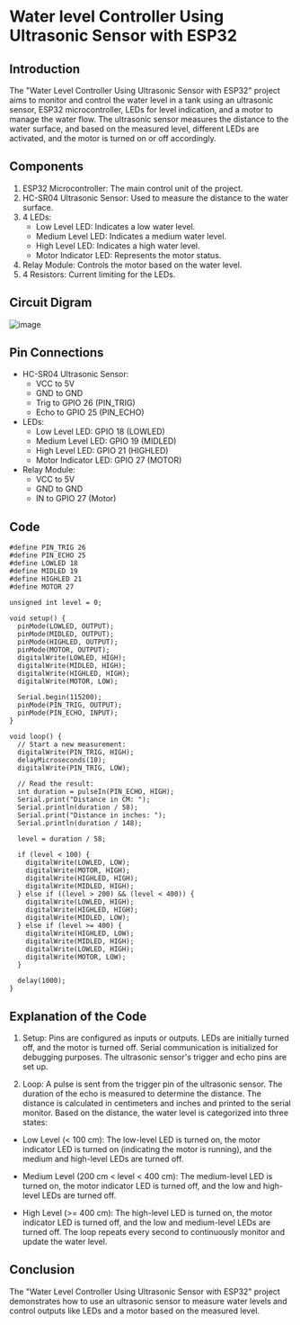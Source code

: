 # Water level Controller Using Ultrasonic Sensor with ESP32

## Introduction
The "Water Level Controller Using Ultrasonic Sensor with ESP32" project aims to monitor and control the water level in a tank using an ultrasonic sensor, ESP32 microcontroller, LEDs for level indication, and a motor to manage the water flow. The ultrasonic sensor measures the distance to the water surface, and based on the measured level, different LEDs are activated, and the motor is turned on or off accordingly.

## Components
1. ESP32 Microcontroller: The main control unit of the project.
2. HC-SR04 Ultrasonic Sensor: Used to measure the distance to the water surface.
3. 4 LEDs:
   * Low Level LED: Indicates a low water level.
   * Medium Level LED: Indicates a medium water level.
   * High Level LED: Indicates a high water level.
   * Motor Indicator LED: Represents the motor status.
4. Relay Module: Controls the motor based on the water level.
5. 4 Resistors: Current limiting for the LEDs.

## Circuit Digram 
![image](https://github.com/user-attachments/assets/7317d5db-8f8f-4a7a-b0a5-f4c62e2b689f)

## Pin Connections
* HC-SR04 Ultrasonic Sensor:
  * VCC to 5V
  * GND to GND
  * Trig to GPIO 26 (PIN_TRIG)
  * Echo to GPIO 25 (PIN_ECHO)
* LEDs:
  * Low Level LED: GPIO 18 (LOWLED)
  * Medium Level LED: GPIO 19 (MIDLED)
  * High Level LED: GPIO 21 (HIGHLED)
  * Motor Indicator LED: GPIO 27 (MOTOR)
* Relay Module:
  * VCC to 5V
  * GND to GND
  * IN to GPIO 27 (Motor)

## Code 
```
#define PIN_TRIG 26
#define PIN_ECHO 25
#define LOWLED 18
#define MIDLED 19
#define HIGHLED 21
#define MOTOR 27

unsigned int level = 0;

void setup() {
  pinMode(LOWLED, OUTPUT);
  pinMode(MIDLED, OUTPUT);
  pinMode(HIGHLED, OUTPUT);
  pinMode(MOTOR, OUTPUT);
  digitalWrite(LOWLED, HIGH);
  digitalWrite(MIDLED, HIGH);
  digitalWrite(HIGHLED, HIGH);
  digitalWrite(MOTOR, LOW);

  Serial.begin(115200);
  pinMode(PIN_TRIG, OUTPUT);
  pinMode(PIN_ECHO, INPUT);
}

void loop() {
  // Start a new measurement:
  digitalWrite(PIN_TRIG, HIGH);
  delayMicroseconds(10);
  digitalWrite(PIN_TRIG, LOW);

  // Read the result:
  int duration = pulseIn(PIN_ECHO, HIGH);
  Serial.print("Distance in CM: ");
  Serial.println(duration / 58);
  Serial.print("Distance in inches: ");
  Serial.println(duration / 148);
  
  level = duration / 58;

  if (level < 100) {
    digitalWrite(LOWLED, LOW);
    digitalWrite(MOTOR, HIGH);
    digitalWrite(HIGHLED, HIGH);
    digitalWrite(MIDLED, HIGH);
  } else if ((level > 200) && (level < 400)) {
    digitalWrite(LOWLED, HIGH);
    digitalWrite(HIGHLED, HIGH);
    digitalWrite(MIDLED, LOW);
  } else if (level >= 400) {
    digitalWrite(HIGHLED, LOW);
    digitalWrite(MIDLED, HIGH);
    digitalWrite(LOWLED, HIGH);
    digitalWrite(MOTOR, LOW);
  }

  delay(1000);
}
```

## Explanation of the Code
1. Setup:
Pins are configured as inputs or outputs.
LEDs are initially turned off, and the motor is turned off.
Serial communication is initialized for debugging purposes.
The ultrasonic sensor's trigger and echo pins are set up.

2. Loop:
A pulse is sent from the trigger pin of the ultrasonic sensor.
The duration of the echo is measured to determine the distance.
The distance is calculated in centimeters and inches and printed to the serial monitor.
Based on the distance, the water level is categorized into three states:

* Low Level (< 100 cm):
The low-level LED is turned on, the motor indicator LED is turned on (indicating the motor is running), and the medium and high-level LEDs are turned off.

* Medium Level (200 cm < level < 400 cm): 
The medium-level LED is turned on, the motor indicator LED is turned off, and the low and high-level LEDs are turned off.

* High Level (>= 400 cm):
The high-level LED is turned on, the motor indicator LED is turned off, and the low and medium-level LEDs are turned off.
The loop repeats every second to continuously monitor and update the water level.

## Conclusion 
The "Water Level Controller Using Ultrasonic Sensor with ESP32" project demonstrates how to use an ultrasonic sensor to measure water levels and control outputs like LEDs and a motor based on the measured level.



